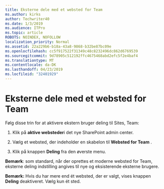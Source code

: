 ```yaml
---
title: Eksterne dele med et websted for Team
ms.author: kirks
author: Techwriter40
ms.date: 1/3/2019
ms.audience: ITPro
ms.topic: article
ROBOTS: NOINDEX, NOFOLLOW
localization_priority: Normal
ms.assetid: 22a229b6-b18a-43a8-9868-b32be87bc09e
ms.openlocfilehash: cc5f917522f31349c48c8232496dc862d6769539
ms.sourcegitcommit: 9d78905c512192ffc4675468abd2efc5f2e4baf4
ms.translationtype: MT
ms.contentlocale: da-DK
ms.lasthandoff: 04/23/2019
ms.locfileid: "32401929"
---
```

# <a name="external-sharing-with-a-team-site"></a>Eksterne dele med et websted for Team

Følg disse trin for at aktivere ekstern bruger deling til Sites, Team: 
  
1. Klik på **aktive websteder**i det nye SharePoint admin center.
  
2. Vælg et websted, der indeholder en skabelon til **Websted for Team** . 
  
3. Klik på knappen **Deling** fra den øverste menu. 
  
 **Bemærk**: som standard, når der oprettes et moderne websted for Team, eksterne deling indstilling angives til nye og eksisterende eksterne brugere. 
  
 **Bemærk:** Hvis du har mere end ét websted, der er valgt, vises knappen **Deling** deaktiveret. Vælg kun ét sted. 
  

